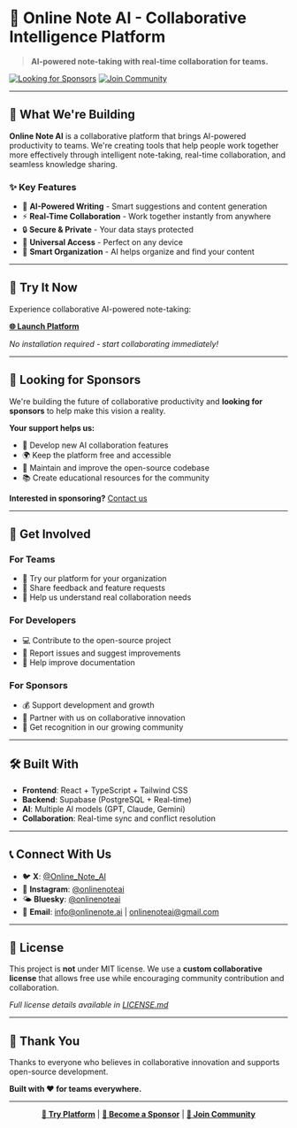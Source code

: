 # 🤝 Online Note AI - Collaborative Intelligence Platform

> **AI-powered note-taking with real-time collaboration for teams.**

[![Looking for Sponsors](https://img.shields.io/badge/💖-Looking%20for%20Sponsors-ff69b4)](mailto:sponsors@your-domain.com)
[![Join Community](https://img.shields.io/badge/💬-Join%20Community-blue)](https://discord.gg/your-invite)

---

## 🌟 **What We're Building**

**Online Note AI** is a collaborative platform that brings AI-powered productivity to teams. We're creating tools that help people work together more effectively through intelligent note-taking, real-time collaboration, and seamless knowledge sharing.

### ✨ **Key Features**
- 🤖 **AI-Powered Writing** - Smart suggestions and content generation
- ⚡ **Real-Time Collaboration** - Work together instantly from anywhere
- 🔒 **Secure & Private** - Your data stays protected
- 📱 **Universal Access** - Perfect on any device
- 🧠 **Smart Organization** - AI helps organize and find your content

---

## 🚀 **Try It Now**

Experience collaborative AI-powered note-taking:

**[🌐 Launch Platform](https://9607f8b4-6c02-4a81-96b3-444babb0edc6.lovableproject.com)**

*No installation required - start collaborating immediately!*

---

## 💖 **Looking for Sponsors**

We're building the future of collaborative productivity and **looking for sponsors** to help make this vision a reality.

**Your support helps us:**
- 🚀 Develop new AI collaboration features
- 🌍 Keep the platform free and accessible
- 🔧 Maintain and improve the open-source codebase
- 📚 Create educational resources for the community

**Interested in sponsoring?** [Contact us](mailto:sponsors@your-domain.com)

---

## 🤝 **Get Involved**

### **For Teams**
- 🏢 Try our platform for your organization
- 💬 Share feedback and feature requests
- 🎯 Help us understand real collaboration needs

### **For Developers**
- 💻 Contribute to the open-source project
- 🐛 Report issues and suggest improvements
- 📖 Help improve documentation

### **For Sponsors**
- 💰 Support development and growth
- 🤝 Partner with us on collaborative innovation
- 🌟 Get recognition in our growing community

---

## 🛠️ **Built With**

- **Frontend**: React + TypeScript + Tailwind CSS
- **Backend**: Supabase (PostgreSQL + Real-time)
- **AI**: Multiple AI models (GPT, Claude, Gemini)
- **Collaboration**: Real-time sync and conflict resolution

---

## 📞 **Connect With Us**

- 🐦 **X**: [@Online_Note_AI](https://x.com/Online_Note_AI)
- 📸 **Instagram**: [@onlinenoteai](https://www.instagram.com/onlinenoteai/)
- 🌤️ **Bluesky**: [@onlinenoteai](https://bsky.app/profile/onlinenoteai.bsky.social)
- 📧 **Email**: info@onlinenote.ai | onlinenoteai@gmail.com

---

## 📜 **License**

This project is **not** under MIT license. We use a **custom collaborative license** that allows free use while encouraging community contribution and collaboration.

*Full license details available in [LICENSE.md](./LICENSE.md)*

---

## 🙏 **Thank You**

Thanks to everyone who believes in collaborative innovation and supports open-source development.

**Built with ❤️ for teams everywhere.**

---

<div align="center">

**[🚀 Try Platform](https://9607f8b4-6c02-4a81-96b3-444babb0edc6.lovableproject.com)** | **[💖 Become a Sponsor](mailto:sponsors@your-domain.com)** | **[💬 Join Community](https://discord.gg/your-invite)**

</div>
